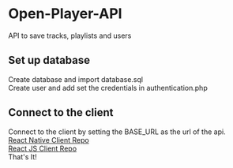 # Open-Player-API
API to save tracks, playlists and users

## Set up database <br>
Create database and import database.sql<br>
Create user and add set the credentials in authentication.php<br>

## Connect to the client<br>
Connect to the client by setting the BASE_URL as the url of the api.<br>
[React Native Client Repo](https://github.com/nicksanchezc137/RN-Open-Audio-Player)<br>
[React JS Client Repo](https://github.com/nicksanchezc137/Open-Audio-Player)<br>
That's It!
